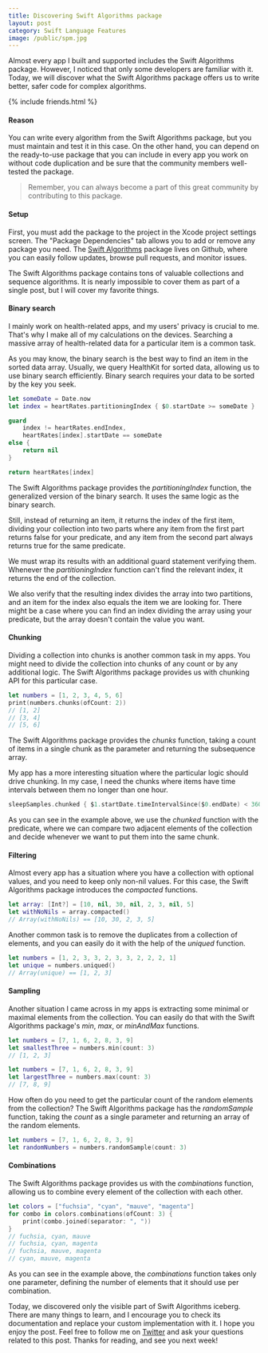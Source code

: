 ```yaml
---
title: Discovering Swift Algorithms package
layout: post
category: Swift Language Features
image: /public/spm.jpg
---
```


Almost every app I built and supported includes the Swift Algorithms package. However, I noticed that only some developers are familiar with it. Today, we will discover what the Swift Algorithms package offers us to write better, safer code for complex algorithms.

{% include friends.html %}

#### Reason
You can write every algorithm from the Swift Algorithms package, but you must maintain and test it in this case. On the other hand, you can depend on the ready-to-use package that you can include in every app you work on without code duplication and be sure that the community members well-tested the package.

> Remember, you can always become a part of this great community by contributing to this package.

#### Setup
First, you must add the package to the project in the Xcode project settings screen. The "Package Dependencies" tab allows you to add or remove any package you need. The [Swift Algorithms](https://github.com/apple/swift-algorithms) package lives on Github, where you can easily follow updates, browse pull requests, and monitor issues.

The Swift Algorithms package contains tons of valuable collections and sequence algorithms. It is nearly impossible to cover them as part of a single post, but I will cover my favorite things.

#### Binary search
I mainly work on health-related apps, and my users' privacy is crucial to me. That's why I make all of my calculations on the devices. Searching a massive array of health-related data for a particular item is a common task.

As you may know, the binary search is the best way to find an item in the sorted data array. Usually, we query HealthKit for sorted data, allowing us to use binary search efficiently. Binary search requires your data to be sorted by the key you seek.

```swift
let someDate = Date.now
let index = heartRates.partitioningIndex { $0.startDate >= someDate }

guard
    index != heartRates.endIndex,
    heartRates[index].startDate == someDate
else {
    return nil
}

return heartRates[index]
```

The Swift Algorithms package provides the *partitioningIndex* function, the generalized version of the binary search. It uses the same logic as the binary search. 

Still, instead of returning an item, it returns the index of the first item, dividing your collection into two parts where any item from the first part returns false for your predicate, and any item from the second part always returns true for the same predicate. 

We must wrap its results with an additional guard statement verifying them. Whenever the *partitioningIndex* function can't find the relevant index, it returns the end of the collection.

We also verify that the resulting index divides the array into two partitions, and an item for the index also equals the item we are looking for. There might be a case where you can find an index dividing the array using your predicate, but the array doesn't contain the value you want.

#### Chunking
Dividing a collection into chunks is another common task in my apps. You might need to divide the collection into chunks of any count or by any additional logic. The Swift Algorithms package provides us with chunking API for this particular case.

```swift
let numbers = [1, 2, 3, 4, 5, 6]
print(numbers.chunks(ofCount: 2))
// [1, 2]
// [3, 4]
// [5, 6]
```

The Swift Algorithms package provides the *chunks* function, taking a count of items in a single chunk as the parameter and returning the subsequence array.

My app has a more interesting situation where the particular logic should drive chunking. In my case, I need the chunks where items have time intervals between them no longer than one hour. 

```swift
sleepSamples.chunked { $1.startDate.timeIntervalSince($0.endDate) < 3600 }
```

As you can see in the example above, we use the *chunked* function with the predicate, where we can compare two adjacent elements of the collection and decide whenever we want to put them into the same chunk.

#### Filtering
Almost every app has a situation where you have a collection with optional values, and you need to keep only non-nil values. For this case, the Swift Algorithms package introduces the *compacted* functions.

```swift
let array: [Int?] = [10, nil, 30, nil, 2, 3, nil, 5]
let withNoNils = array.compacted()
// Array(withNoNils) == [10, 30, 2, 3, 5]
```

Another common task is to remove the duplicates from a collection of elements, and you can easily do it with the help of the *uniqued* function.

```swift
let numbers = [1, 2, 3, 3, 2, 3, 3, 2, 2, 2, 1]
let unique = numbers.uniqued()
// Array(unique) == [1, 2, 3]
```

#### Sampling
Another situation I came across in my apps is extracting some minimal or maximal elements from the collection. You can easily do that with the Swift Algorithms package's *min*, *max*, or *minAndMax* functions.

```swift
let numbers = [7, 1, 6, 2, 8, 3, 9]
let smallestThree = numbers.min(count: 3)
// [1, 2, 3]

let numbers = [7, 1, 6, 2, 8, 3, 9]
let largestThree = numbers.max(count: 3)
// [7, 8, 9]
```

How often do you need to get the particular count of the random elements from the collection? The Swift Algorithms package has the *randomSample* function, taking the *count* as a single parameter and returning an array of the random elements. 

```swift
let numbers = [7, 1, 6, 2, 8, 3, 9]
let randomNumbers = numbers.randomSample(count: 3)
```

#### Combinations
The Swift Algorithms package provides us with the *combinations* function, allowing us to combine every element of the collection with each other.

```swift
let colors = ["fuchsia", "cyan", "mauve", "magenta"]
for combo in colors.combinations(ofCount: 3) {
    print(combo.joined(separator: ", "))
}
// fuchsia, cyan, mauve
// fuchsia, cyan, magenta
// fuchsia, mauve, magenta
// cyan, mauve, magenta
```

As you can see in the example above, the *combinations* function takes only one parameter, defining the number of elements that it should use per combination.

Today, we discovered only the visible part of Swift Algorithms iceberg. There are many things to learn, and I encourage you to check its documentation and replace your custom implementation with it. I hope you enjoy the post. Feel free to follow me on [Twitter](https://twitter.com/mecid) and ask your questions related to this post. Thanks for reading, and see you next week!
